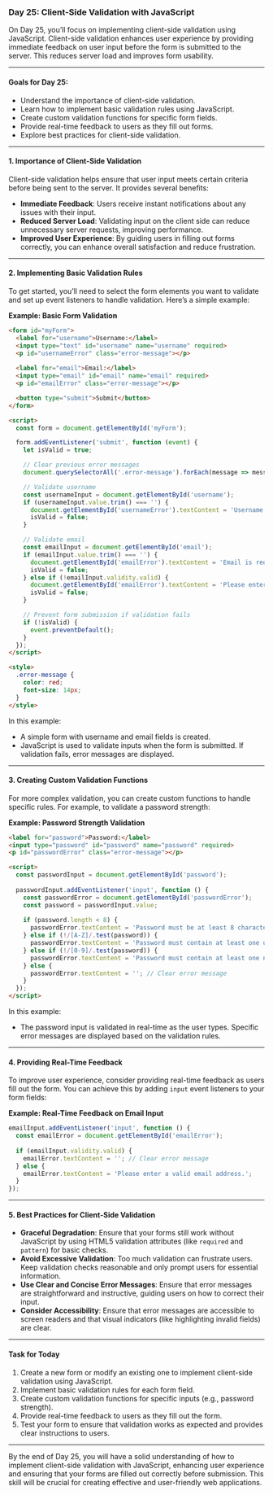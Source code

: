 ### Day 25: Client-Side Validation with JavaScript

On Day 25, you’ll focus on implementing client-side validation using JavaScript. Client-side validation enhances user experience by providing immediate feedback on user input before the form is submitted to the server. This reduces server load and improves form usability.

---

#### Goals for Day 25:
- Understand the importance of client-side validation.
- Learn how to implement basic validation rules using JavaScript.
- Create custom validation functions for specific form fields.
- Provide real-time feedback to users as they fill out forms.
- Explore best practices for client-side validation.

---

#### 1. Importance of Client-Side Validation

Client-side validation helps ensure that user input meets certain criteria before being sent to the server. It provides several benefits:

- **Immediate Feedback**: Users receive instant notifications about any issues with their input.
- **Reduced Server Load**: Validating input on the client side can reduce unnecessary server requests, improving performance.
- **Improved User Experience**: By guiding users in filling out forms correctly, you can enhance overall satisfaction and reduce frustration.

---

#### 2. Implementing Basic Validation Rules

To get started, you’ll need to select the form elements you want to validate and set up event listeners to handle validation. Here’s a simple example:

**Example: Basic Form Validation**

```html
<form id="myForm">
  <label for="username">Username:</label>
  <input type="text" id="username" name="username" required>
  <p id="usernameError" class="error-message"></p>
  
  <label for="email">Email:</label>
  <input type="email" id="email" name="email" required>
  <p id="emailError" class="error-message"></p>

  <button type="submit">Submit</button>
</form>

<script>
  const form = document.getElementById('myForm');

  form.addEventListener('submit', function (event) {
    let isValid = true;

    // Clear previous error messages
    document.querySelectorAll('.error-message').forEach(message => message.textContent = '');

    // Validate username
    const usernameInput = document.getElementById('username');
    if (usernameInput.value.trim() === '') {
      document.getElementById('usernameError').textContent = 'Username is required.';
      isValid = false;
    }

    // Validate email
    const emailInput = document.getElementById('email');
    if (emailInput.value.trim() === '') {
      document.getElementById('emailError').textContent = 'Email is required.';
      isValid = false;
    } else if (!emailInput.validity.valid) {
      document.getElementById('emailError').textContent = 'Please enter a valid email address.';
      isValid = false;
    }

    // Prevent form submission if validation fails
    if (!isValid) {
      event.preventDefault();
    }
  });
</script>

<style>
  .error-message {
    color: red;
    font-size: 14px;
  }
</style>
```

In this example:
- A simple form with username and email fields is created.
- JavaScript is used to validate inputs when the form is submitted. If validation fails, error messages are displayed.

---

#### 3. Creating Custom Validation Functions

For more complex validation, you can create custom functions to handle specific rules. For example, to validate a password strength:

**Example: Password Strength Validation**

```html
<label for="password">Password:</label>
<input type="password" id="password" name="password" required>
<p id="passwordError" class="error-message"></p>

<script>
  const passwordInput = document.getElementById('password');
  
  passwordInput.addEventListener('input', function () {
    const passwordError = document.getElementById('passwordError');
    const password = passwordInput.value;
    
    if (password.length < 8) {
      passwordError.textContent = 'Password must be at least 8 characters long.';
    } else if (!/[A-Z]/.test(password)) {
      passwordError.textContent = 'Password must contain at least one uppercase letter.';
    } else if (!/[0-9]/.test(password)) {
      passwordError.textContent = 'Password must contain at least one number.';
    } else {
      passwordError.textContent = ''; // Clear error message
    }
  });
</script>
```

In this example:
- The password input is validated in real-time as the user types. Specific error messages are displayed based on the validation rules.

---

#### 4. Providing Real-Time Feedback

To improve user experience, consider providing real-time feedback as users fill out the form. You can achieve this by adding `input` event listeners to your form fields:

**Example: Real-Time Feedback on Email Input**

```javascript
emailInput.addEventListener('input', function () {
  const emailError = document.getElementById('emailError');
  
  if (emailInput.validity.valid) {
    emailError.textContent = ''; // Clear error message
  } else {
    emailError.textContent = 'Please enter a valid email address.';
  }
});
```

---

#### 5. Best Practices for Client-Side Validation

- **Graceful Degradation**: Ensure that your forms still work without JavaScript by using HTML5 validation attributes (like `required` and `pattern`) for basic checks.
- **Avoid Excessive Validation**: Too much validation can frustrate users. Keep validation checks reasonable and only prompt users for essential information.
- **Use Clear and Concise Error Messages**: Ensure that error messages are straightforward and instructive, guiding users on how to correct their input.
- **Consider Accessibility**: Ensure that error messages are accessible to screen readers and that visual indicators (like highlighting invalid fields) are clear.

---

#### Task for Today
1. Create a new form or modify an existing one to implement client-side validation using JavaScript.
2. Implement basic validation rules for each form field.
3. Create custom validation functions for specific inputs (e.g., password strength).
4. Provide real-time feedback to users as they fill out the form.
5. Test your form to ensure that validation works as expected and provides clear instructions to users.

---

By the end of Day 25, you will have a solid understanding of how to implement client-side validation with JavaScript, enhancing user experience and ensuring that your forms are filled out correctly before submission. This skill will be crucial for creating effective and user-friendly web applications.